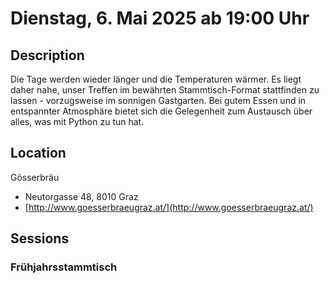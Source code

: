 # Dienstag, 6. Mai 2025 ab 19:00 Uhr

## Description

Die Tage werden wieder länger und die Temperaturen wärmer. Es liegt daher nahe, unser Treffen im bewährten Stammtisch-Format stattfinden zu lassen - vorzugsweise im sonnigen Gastgarten. Bei gutem Essen und in entspannter Atmosphäre bietet sich die Gelegenheit zum Austausch über alles, was mit Python zu tun hat.

## Location

Gösserbräu

- Neutorgasse 48, 8010 Graz
- [http://www.goesserbraeugraz.at/](http://www.goesserbraeugraz.at/)

## Sessions

### Frühjahrsstammtisch
